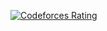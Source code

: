 [![Codeforces Rating](https://cfratinger.netlify.appp/?user=rez1coder&style=flat-square)](https://codeforces.com/profile/rez1coder)
